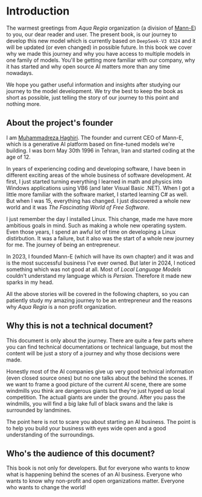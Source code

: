# Introduction

The warmest greetings from _Aqua Regia_ organization (a division of [Mann-E](https://mann-e.com)) to you, our dear reader and user. The present book, is our journey to develop this new model which is currently based on `DeepSeek-V3 0324` and it will be updated (or even changed) in possible future. In this book we cover why we made this journey and why you have access to multiple models in one family of models. You'll be getting more familiar with our company, why it has started and why open source AI matters more than any time nowadays. 

We hope you gather useful information and insights after studying our journey to the model development. We try the best to keep the book as short as possible, just telling the story of our journey to this point and nothing more.

## About the project's founder

I am [Muhammadreza Haghiri](https://haghiri75.com/en). The founder and current CEO of Mann-E, which is a generative AI platform based on fine-tuned models we're building. I was born May 30th 1996 in Tehran, Iran and started coding at the age of 12. 

In years of experiencing coding and developing software, I have been in different exciting areas of the whole business of software development. At first, I just started turning everything I learned in math and physics into Windows applications using VB6 (and later Visual Basic .NET). When I got a little more familiar with the software market, I started learning C# as well. But when I was 15, everything has changed. I just discovered a whole new world and it was _The Fascinating World of Free Software_. 

I just remember the day I installed Linux. This change, made me have more ambitious goals in mind. Such as making a whole new operating system. Even those years, I spend an awful lot of time on developing a Linux distirbution. It was a failure, but it also was the start of a whole new journey for me. The journey of being an entrepreneur. 

In 2023, I founded Mann-E (which will have its own chapter) and it was and is the most successful business I've ever owned. But later in 2024, I noticed something which was not good at all. Most of _Local Language Models_ couldn't understand my language which is _Persian_. Therefore it made new sparks in my head. 

All the above stories will be covered in the following chapters, so you can patiently study my amazing journey to be an entrepreneur and the reasons why _Aqua Regia_ is a non profit organization. 

## Why this is not a technical document?

This document is only about the journey. There are quite a few parts where you can find technical documentations or technical language, but most the content will be just a story of a journey and why those decisions were made. 

Honestly most of the AI companies give up very good technical information (even closed source ones) but no one talks about the behind the scenes. If we want to frame a good picture of the current AI scene, there are some windmills you think are dangerous giants but they're just hyped up local competition. The actuall giants are under the ground. After you pass the windmills, you will find a big lake full of black swans and the lake is surrounded by landmines. 

The point here is not to scare you about starting an AI business. The point is to help you build your business with eyes wide open and a good understanding of the surroundings. 

## Who's the audience of this document?

This book is not only for developers. But for everyone who wants to know what is happening behind the scenes of an AI business. Everyone who wants to know why non-profit and open organizations matter. Everyone who wants to change the world!